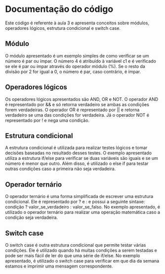 # Documentação do código

Este código é referente à aula 3 e apresenta conceitos sobre módulos, operadores lógicos, estrutura condicional e switch case.

## Módulo

O módulo apresentado é um exemplo simples de como verificar se um número é par ou ímpar. O número 4 é atribuído à variável c1 e é verificado se ele é par ou ímpar através do operador módulo (%). Se o resto da divisão por 2 for igual a 0, o número é par, caso contrário, é ímpar.

## Operadores lógicos

Os operadores lógicos apresentados são AND, OR e NOT. O operador AND é representado por && e só retorna verdadeiro se ambas as condições forem verdadeiras. O operador OR é representado por || e retorna verdadeiro se uma das condições for verdadeira. Já o operador NOT é representado por ! e nega uma condição.

## Estrutura condicional

A estrutura condicional é utilizada para realizar testes lógicos e tomar decisões baseadas no resultado desses testes. O exemplo apresentado utiliza a estrutura if/else para verificar se duas variáveis são iguais e se um número é menor que outro. Além disso, é utilizado o else if para testar outras condições caso a primeira não seja verdadeira.

## Operador ternário

O operador ternário é uma forma simplificada de escrever uma estrutura condicional. Ele é representado por ? e : e possui a seguinte sintaxe: condição ? valor_se_verdadeiro : valor_se_falso. No exemplo apresentado, é utilizado o operador ternário para realizar uma operação matemática caso a condição seja verdadeira.

## Switch case

O switch case é outra estrutura condicional que permite testar várias condições. Ele é utilizado quando há muitas condições a serem testadas e pode ser mais fácil de ler do que uma série de if/else. No exemplo apresentado, é utilizado o switch case para verificar em que dia da semana estamos e imprimir uma mensagem correspondente.
